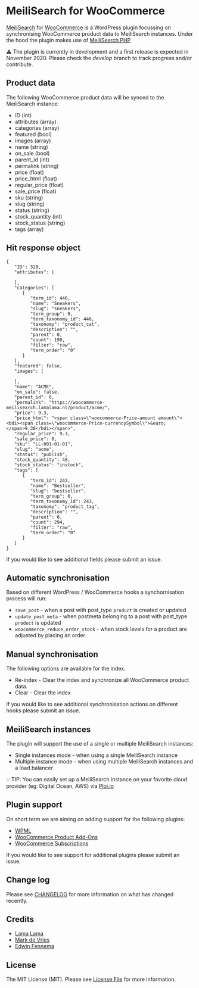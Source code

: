 # MeiliSearch for WooCommerce
[MeiliSearch](https://www.meilisearch.com/) for [WooCommerce](https://woocommerce.com/) is a WordPress plugin focussing on synchronising WooCommerce product data to MeiliSearch instances. Under the hood the plugin makes use of [MeiliSearch PHP](https://github.com/meilisearch/meilisearch-php)

⚠️ The plugin is currently in development and a first release is expected in November 2020. Please check the *develop* branch to track progress and/or contribute.

## Product data
The following WooCommerce product data will be synced to the MeiliSearch instance:

* ID (int)
* attributes (array)
* categories (array)
* featured (bool)
* images (array)
* name (string)
* on_sale (bool)
* parent_id (int)
* permalink (string)
* price (float)
* price_html (float)
* regular_price (float)
* sale_price (float)
* sku (string)
* slug (string)
* status (string)
* stock_quantity (int)
* stock_status (string)
* tags (array)

## Hit response object
```
{
   "ID": 320,
   "attributes": [
      
   ],
   "categories": [
      {
         "term_id": 446,
         "name": "Sneakers",
         "slug": "sneakers",
         "term_group": 0,
         "term_taxonomy_id": 446,
         "taxonomy": "product_cat",
         "description": "",
         "parent": 0,
         "count": 198,
         "filter": "raw",
         "term_order": "0"
      }
   ],
   "featured": false,
   "images": [
      
   ],
   "name": "ACME",
   "on_sale": false,
   "parent_id": 0,
   "permalink": "https://woocommerce-meilisearch.lamalama.nl/product/acme/",
   "price": 9.3,
   "price_html": "<span class=\"woocommerce-Price-amount amount\"><bdi><span class=\"woocommerce-Price-currencySymbol\">&euro;</span>9,30</bdi></span>",
   "regular_price": 9.3,
   "sale_price": 0,
   "sku": "LL-001-01-01",
   "slug": "acme",
   "status": "publish",
   "stock_quantity": 48,
   "stock_status": "instock",
   "tags": [
      {
         "term_id": 243,
         "name": "Bestseller",
         "slug": "bestseller",
         "term_group": 0,
         "term_taxonomy_id": 243,
         "taxonomy": "product_tag",
         "description": "",
         "parent": 0,
         "count": 294,
         "filter": "raw",
         "term_order": "0"
      }
   ]
}
```

If you would like to see additional fields please submit an issue.

## Automatic synchronisation
Based on different WordPress / WooCommerce hooks a synchornisation process will run:

* ```save_post``` - when a post with post_type ```product``` is created or updated
* ```update_post_meta``` - when postmeta belonging to a post with post_type ```product``` is updated
* ```woocommerce_reduce_order_stock``` - when stock levels for a product are adjusted by placing an order

## Manual synchronisation
The following options are available for the index.

* Re-index - Clear the index and synchronize all WooCommerce product data.
* Clear - Clear the index

If you would like to see additional synchronisation actions on different hooks please submit an issue.

## MeiliSearch instances
The plugin will support the use of a single or multiple MeiliSearch instances:

* Single instances mode - when using a single MeiliSearch instance
* Multiple instance mode - when using multiple MeiliSearch instances and a load balancer

💡 TIP: You can easily set up a MeiliSearch instance on your favorite cloud provider (eg: Digital Ocean, AWS) via [Ploi.io](https://ploi.io/features/meilisearch-server)

## Plugin support
On short term we are aiming on adding support for the following plugins:

* [WPML](https://wpml.org/)
* [WooCommerce Product Add-Ons](https://woocommerce.com/products/product-add-ons/)
* [WooCommerce Subscriptions](https://woocommerce.com/products/woocommerce-subscriptions/)

If you would like to see support for additional plugins please submit an issue.

## Change log

Please see [CHANGELOG](CHANGELOG.md) for more information on what has changed recently.

## Credits

- [Lama Lama](https://github.com/lamalamaNL)
- [Mark de Vries](https://github.com/lamalamaMark)
- [Edwin Fennema](https://github.com/edfen)

## License

The MIT License (MIT). Please see [License File](LICENSE.md) for more information.
